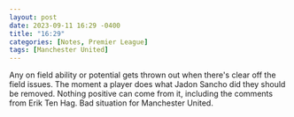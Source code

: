 ```yaml
---
layout: post
date: 2023-09-11 16:29 -0400
title: "16:29"
categories: [Notes, Premier League]
tags: [Manchester United]
---
```


Any on field ability or potential gets thrown out when there's clear off the field issues. The moment a player does what Jadon Sancho did they should be removed. Nothing positive can come from it, including the comments from Erik Ten Hag. Bad situation for Manchester United.


